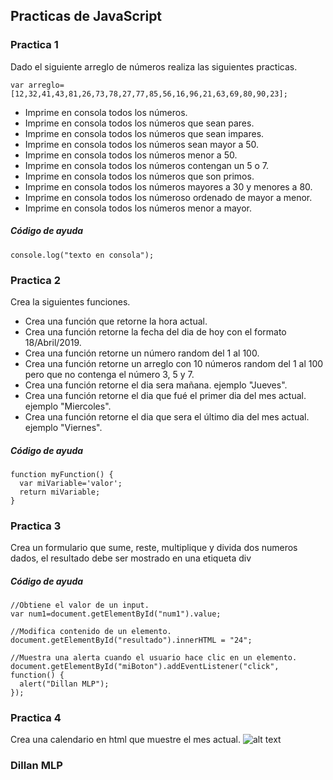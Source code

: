 ## Practicas de JavaScript

### Practica 1
Dado el siguiente arreglo de números realiza las siguientes practicas.
```
var arreglo=[12,32,41,43,81,26,73,78,27,77,85,56,16,96,21,63,69,80,90,23];
```

* Imprime en consola todos los números.
* Imprime en consola todos los números que sean pares.
* Imprime en consola todos los números que sean impares.
* Imprime en consola todos los números sean mayor a 50.
* Imprime en consola todos los números menor a 50.
* Imprime en consola todos los números contengan un 5 o 7.
* Imprime en consola todos los números que son primos.
* Imprime en consola todos los números mayores a 30 y menores a 80.
* Imprime en consola todos los númeroso ordenado de mayor a menor.
* Imprime en consola todos los números menor a mayor.

##### Código de ayuda
```
console.log("texto en consola");
```

### Practica 2
Crea la siguientes funciones.
* Crea una función que retorne la hora actual.
* Crea una función retorne la fecha del dia de hoy con el formato 18/Abril/2019.
* Crea una función retorne un número random del 1 al 100.
* Crea una función retorne un arreglo con 10 números random del 1 al 100 pero que no contenga el número 3, 5 y 7.
* Crea una función retorne el dia sera mañana. ejemplo "Jueves".
* Crea una función retorne el dia que fué el primer dia del mes actual. ejemplo "Miercoles".
* Crea una función retorne el dia que sera el último dia del mes actual. ejemplo "Viernes".
##### Código de ayuda
```
function myFunction() {
  var miVariable='valor';
  return miVariable;
}
```


### Practica 3
Crea un formulario que sume, reste, multiplique y divida dos numeros dados, el resultado debe ser mostrado en una etiqueta div

##### Código de ayuda
```
//Obtiene el valor de un input.
var num1=document.getElementById("num1").value;

//Modifica contenido de un elemento.
document.getElementById("resultado").innerHTML = "24";

//Muestra una alerta cuando el usuario hace clic en un elemento.
document.getElementById("miBoton").addEventListener("click", function() {
  alert("Dillan MLP");
});
```

### Practica 4
Crea una calendario en html que muestre el mes actual. 
![alt text][logo]

[logo]: https://requenahdz.github.io/javascript/mes.png "Mes"



### Dillan MLP
